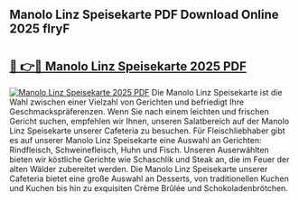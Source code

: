 ## Manolo Linz Speisekarte PDF Download Online 2025 flryF

# <h2><a href="http://gce6jf.nevu.top/?p=Manolo+Linz+Speisekarte">🔗 👉🔴 Manolo Linz Speisekarte 2025 PDF</a></h2>

[![Manolo Linz Speisekarte 2025 PDF](https://i.imgur.com/dBaPXMq.png)](http://gce6jf.nevu.top/?p=Manolo+Linz+Speisekarte)
Die Manolo Linz Speisekarte ist die Wahl zwischen einer Vielzahl von Gerichten und befriedigt Ihre Geschmackspräferenzen. Wenn Sie nach einem leichten und frischen Gericht suchen, empfehlen wir Ihnen, unseren Salatbereich auf der Manolo Linz Speisekarte unserer Cafeteria zu besuchen. Für Fleischliebhaber gibt es auf unserer Manolo Linz Speisekarte eine Auswahl an Gerichten: Rindfleisch, Schweinefleisch, Huhn und Fisch. Unseren Auserwählten bieten wir köstliche Gerichte wie Schaschlik und Steak an, die im Feuer der alten Wälder zubereitet werden. Die Manolo Linz Speisekarte unserer Cafeteria bietet eine große Auswahl an Desserts, von traditionellen Kuchen und Kuchen bis hin zu exquisiten Crème Brûlée und Schokoladenbrötchen.
